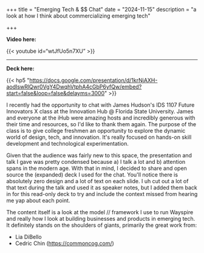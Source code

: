 +++
title = "Emerging Tech & $$ Chat"
date = "2024-11-15"
description = "a look at how I think about commercializing emerging tech"

+++

**Video here:**

{{< youtube id=“wtJfUo5n7XU” >}}


----------
**Deck here:**

{{< hp5 "https://docs.google.com/presentation/d/1krNjAXH-aodIswRlQwr0VgY4DwqhVtphA4cGbP6yfQw/embed?start=false&loop=false&delayms=3000" >}}


I recently had the opportunity to chat with James Hudson's IDS 1107 Future Innovators X class at the Innovation Hub @ Florida State University. James and everyone at the iHub were amazing hosts and incredibly generous with their time and resources, so I'd like to thank them again. The purpose of the class is to give college freshmen an opportunity to explore the dynamic world of design, tech, and innovation. It's really focused on hands-on skill development and technological experimentation. 

Given that the audience was fairly new to this space, the presentation and talk I gave was pretty condensed because a) I talk a lot and b) attention spans in the modern age. With that in mind, I decided to share and open source the (expanded) deck I used for the chat. You'll notice there is absolutely zero design and a lot of text on each slide. I uh cut out a lot of that text during the talk and used it as speaker notes, but I added them back in for this read-only deck to try and include the context missed from hearing me yap about each point. 

The content itself is a look at the model // framework I use to run Wayspire and really how I look at building businesses and products in emerging tech. It definitely stands on the shoulders of giants, primarily the great work from:

- Lia DiBello
- Cedric Chin (https://commoncog.com/)
